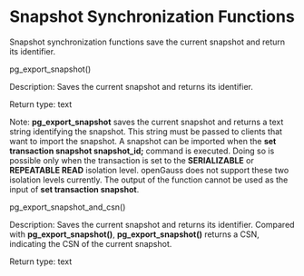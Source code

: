 # Snapshot Synchronization Functions<a name="EN-US_TOPIC_0242370457"></a>

Snapshot synchronization functions save the current snapshot and return its identifier.

pg\_export\_snapshot\(\)

Description: Saves the current snapshot and returns its identifier.

Return type: text

Note:  **pg\_export\_snapshot**  saves the current snapshot and returns a text string identifying the snapshot. This string must be passed to clients that want to import the snapshot. A snapshot can be imported when the  **set transaction snapshot snapshot\_id;**  command is executed. Doing so is possible only when the transaction is set to the  **SERIALIZABLE**  or  **REPEATABLE READ**  isolation level. openGauss does not support these two isolation levels currently. The output of the function cannot be used as the input of  **set transaction snapshot**.

pg\_export\_snapshot\_and\_csn\(\)

Description: Saves the current snapshot and returns its identifier. Compared with  **pg\_export\_snapshot\(\)**,  **pg\_export\_snapshot\(\)**  returns a CSN, indicating the CSN of the current snapshot.

Return type: text


